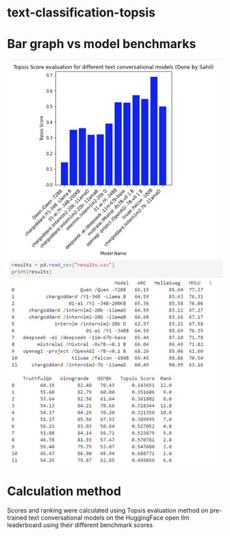 # text-classification-topsis

# Bar graph vs model benchmarks
![Screenshot1](image_2024-01-28_215305642.png)
![Screenshot2](image_2024-01-28_215316812.png)
# Calculation method
Scores and ranking were calculated using Topsis evaluation method on pre-trained text conversational models on the HuggingFace open llm leaderboard using their different benchmark scores
